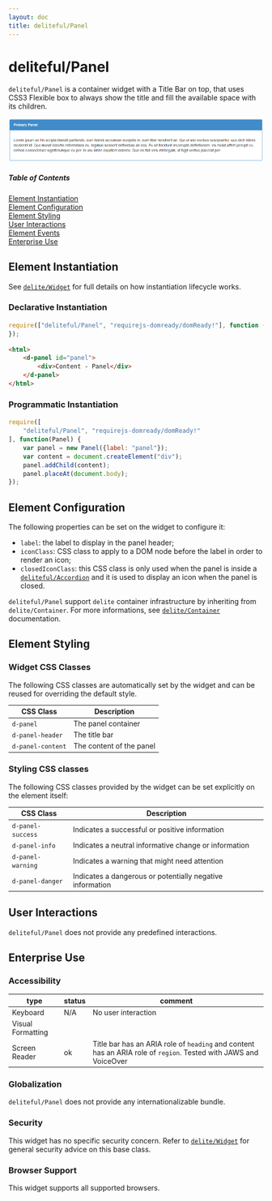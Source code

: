 ```yaml
---
layout: doc
title: deliteful/Panel
---
```


# deliteful/Panel

`deliteful/Panel` is a container widget with a Title Bar on top, that uses CSS3 Flexible box to always show the title and fill the available
space with its children.

![Panel Example](images/Panel.png)

##### Table of Contents
[Element Instantiation](#instantiation)  
[Element Configuration](#configuration)  
[Element Styling](#styling)  
[User Interactions](#interactions)  
[Element Events](#events)  
[Enterprise Use](#enterprise)  

<a name="instantiation"></a>
## Element Instantiation

See [`delite/Widget`](/delite/docs/master/Widget.md) for full details on how instantiation lifecycle works.

### Declarative Instantiation

```js
require(["deliteful/Panel", "requirejs-domready/domReady!"], function () {
});
```

```html
<html>
	<d-panel id="panel">
		<div>Content - Panel</div>
	</d-panel>
</html>
```

### Programmatic Instantiation

```js
require([
	"deliteful/Panel", "requirejs-domready/domReady!"
], function(Panel) {
	var panel = new Panel({label: "panel"});
	var content = document.createElement("div");
	panel.addChild(content);
    panel.placeAt(document.body);
});
```

<a name="configuration"></a>
## Element Configuration
The following properties can be set on the widget to configure it:

* `label`: the label to display in the panel header;
* `iconClass`: CSS class to apply to a DOM node before the label in order to render an icon;
* `closedIconClass`: this CSS class is only used when the panel is inside a [`deliteful/Accordion`](/deliteful/docs/master/Accordion.md)
and it is used to display an icon when the panel is closed.

`deliteful/Panel` support `delite` container infrastructure by inheriting from `delite/Container`.
For more informations, see [`delite/Container`](/delite/docs/master/Container.md) documentation.

<a name="styling"></a>
## Element Styling

### Widget CSS Classes

The following CSS classes are automatically set by the widget and can be reused for overriding the default style.

CSS Class          | Description
-----------------  | -------------
`d-panel`          | The panel container
`d-panel-header`   | The title bar
`d-panel-content`  | The content of the panel

### Styling CSS classes

The following CSS classes provided by the widget can be set explicitly on the element itself:

CSS Class          | Description
-------------------| -------------
`d-panel-success`  | Indicates a successful or positive information
`d-panel-info`     | Indicates a neutral informative change or information
`d-panel-warning`  | Indicates a warning that might need attention
`d-panel-danger`   | Indicates a dangerous or potentially negative information

<a name="interactions"></a>
## User Interactions
`deliteful/Panel` does not provide any predefined interactions.

<a name="enterprise"></a>
## Enterprise Use

### Accessibility

|type|status|comment|
|----|------|-------|
|Keyboard|N/A|No user interaction|
|Visual Formatting|||
|Screen Reader|ok|Title bar has an ARIA role of `heading` and content has an ARIA role of `region`. Tested with JAWS and VoiceOver|

### Globalization

`deliteful/Panel` does not provide any internationalizable bundle.

### Security

This widget has no specific security concern. Refer to [`delite/Widget`](/delite/docs/master/Widget.md) for general security advice on this base class.

### Browser Support

This widget supports all supported browsers.